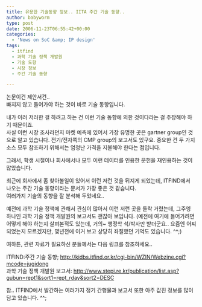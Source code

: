 ```yaml
---
title: 유용한 기술동향 정보.. IITA 주간 기술 동향..
author: babyworm
type: post
date: 2006-11-23T06:55:42+00:00
categories:
  - 'News on SoC &amp; IP design'
tags:
  - itfind
  - 과학 기술 정책 개발원
  - 기술 도향
  - 시장 정보
  - 주간 기술 동향

---
```

논문이건 제안서건..  
빠지지 않고 들어가야 하는 것이 바로 기술 동향입니다. 

내가 이러 저러한 걸 하려고 하는 건 이런 기술 동향에 의한 것이다라는 걸 주장해야 하기 때문이죠.  
사실 이런 시장 조사라던지 마켓 예측에 있어서 가장 유명한 곳은 gartner group인 것으로 알고 있습니다. 전기/전자쪽의 CMP group의 보고서도 있구요. 중요한 건 두 가지 소스 모두 참조하기 위해서는 엄청난 가격을 지불해야 한다는 점입니다.

그래서, 학생 시절이나 회사에서나 모두 이런 데이터를 인용한 문헌을 재인용하는 것이 많았습니다. 

최근에 회사에서 좀 찾아볼일이 있어서 이런 저런 것을 뒤지게 되었는데, ITFIND에서 나오는 주간 기술 동향이라는 문서가 가장 좋은 것 같습니다.  
여러가지 기술의 동향을 잘 분석해 두었네요..

예전에 과학 기술 정책에 관해서 관심이 많아서 이런 저런 곳을 들락 거렸는데, 그주엥 하나인 과학 기술 정책 개발원의 보고서도 괜찮아 보입니다. (예전에 여기에 들어가려면 어떻게 해야 하는지 살펴본적도 있는데, 거의~ 행정학 석/박사만 받더군요.. 요즘엔 어찌 되었는지 모르겠지만, 몇년전에 이거 보고 상당히 좌절했던 기억도 있습니다. ^^;)

여하튼, 관련 자료가 필요하신 분들께서는 다음 링크를 참조하세요..

ITFIND:주간 기술 동향; <http://kidbs.itfind.or.kr/cgi-bin/WZIN/Webzine.cgi?mcode=jugidong>  
과학 기술 정책 개발원 보고서: <http://www.stepi.re.kr/publication/list.asp?gubun=rept1&sort1=rept_rday&sort2=DESC>

참.. ITFIND에서 발간하는 여러가지 정기 간행물과 보고서 또한 아주 값진 정보를 많이 담고 있습니다. ^^;
